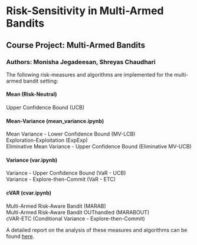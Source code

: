 # Risk-Sensitivity in Multi-Armed Bandits
## Course Project: Multi-Armed Bandits
### Authors: Monisha Jegadeesan, Shreyas Chaudhari

The following risk-measures and algorithms are implemented for the multi-armed bandit setting:

#### Mean (Risk-Neutral)
Upper Confidence Bound (UCB)

#### Mean-Variance (mean_variance.ipynb)
Mean Variance - Lower Confidence Bound (MV-LCB) <br>
Exploration-Exploitation (ExpExp) <br>
Eliminative Mean Variance - Upper Confidence Bound (Eliminative MV-UCB)

#### Variance (var.ipynb)
Variance - Upper Confidence Bound (VaR - UCB)<br>
Variance - Explore-then-Commit (VaR - ETC)

#### cVAR (cvar.ipynb)
Multi-Armed Risk-Aware Bandit (MARAB) <br>
Multi-Armed Risk-Aware Bandit OUThandled (MARABOUT) <br>
cVAR-ETC (Conditional Variance - Explore-then-Commit)

A detailed report on the analysis of these measures and algorithms can be found [here](https://drive.google.com/file/d/1k_VP6LrwvLj6L1Am11AqNc_FoSp9gzQk/view?usp=sharing). 
